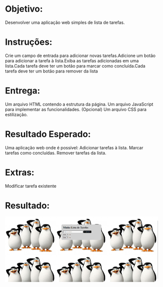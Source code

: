 # Objetivo:
Desenvolver uma aplicação web simples de lista de tarefas.

# Instruções:
Crie um campo de entrada para adicionar novas tarefas.Adicione um botão para adicionar a tarefa à lista.Exiba as tarefas adicionadas em uma lista.Cada tarefa deve ter um botão para marcar como concluída.Cada tarefa deve ter um botão para remover da lista

# Entrega:
Um arquivo HTML contendo a estrutura da página.
Um arquivo JavaScript para implementar as funcionalidades.
(Opcional) Um arquivo CSS para estilização.

# Resultado Esperado:
Uma aplicação web onde é possível:
Adicionar tarefas à lista.
Marcar tarefas como concluídas.
Remover tarefas da lista.

# Extras:
Modificar tarefa existente

# Resultado:
<img src="img/p.png" alt="Texto Alternativo">